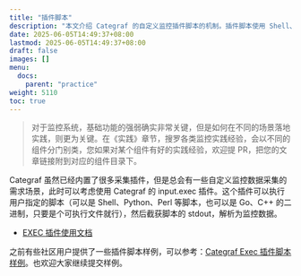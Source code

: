 ```yaml
---
title: "插件脚本"
description: "本文介绍 Categraf 的自定义监控插件脚本的机制。插件脚本使用 Shell、Python、Go 等都可以，把执行文件的路径告诉 Categraf 即可，Categraf 就会按照配置的时间间隔周期性执行这些脚本，把输出的内容作为监控数据采集。"
date: 2025-06-05T14:49:37+08:00
lastmod: 2025-06-05T14:49:37+08:00
draft: false
images: []
menu:
  docs:
    parent: "practice"
weight: 5110
toc: true
---
```


> 对于监控系统，基础功能的强弱确实非常关键，但是如何在不同的场景落地实践，则更为关键。在《实践》章节，搜罗各类监控实践经验，会以不同的组件分门别类，您如果对某个组件有好的实践经验，欢迎提 PR，把您的文章链接附到对应的组件目录下。

Categraf 虽然已经内置了很多采集插件，但是总会有一些自定义监控数据采集的需求场景，此时可以考虑使用 Categraf 的 input.exec 插件。这个插件可以执行用户指定的脚本（可以是 Shell、Python、Perl 等脚本，也可以是 Go、C++ 的二进制，只要是个可执行文件就行），然后截获脚本的 stdout，解析为监控数据。

- [EXEC 插件使用文档](https://flashcat.cloud/docs/content/flashcat-monitor/categraf/plugin/exec/)

之前有些社区用户提供了一些插件脚本样例，可以参考：[Categraf Exec 插件脚本样例](https://github.com/flashcatcloud/categraf/tree/main/inputs/exec/scripts)。也欢迎大家继续提交样例。
